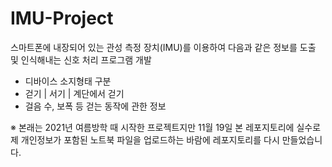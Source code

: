 # IMU-Project

스마트폰에 내장되어 있는 관성 측정 장치(IMU)를 이용하여 다음과 같은 정보를 도출 및 인식해내는 신호 처리 프로그램 개발
-	디바이스 소지형태 구분
-	걷기 | 서기 | 계단에서 걷기
-	걸음 수, 보폭 등 걷는 동작에 관한 정보


※ 본래는 2021년 여름방학 때 시작한 프로젝트지만 11월 19일 본 레포지토리에 실수로 제 개인정보가 포함된 노트북 파일을 업로드하는 바람에 레포지토리를 다시 만들었습니다.
